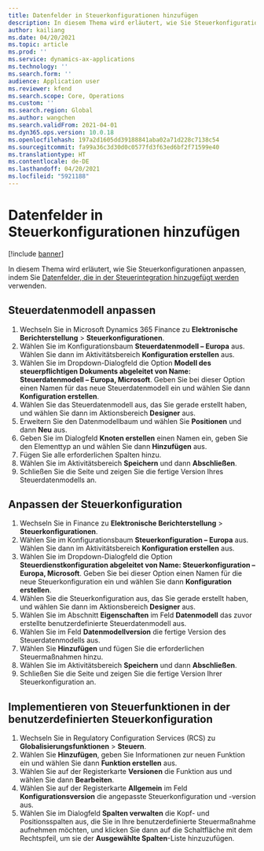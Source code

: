 ```yaml
---
title: Datenfelder in Steuerkonfigurationen hinzufügen
description: In diesem Thema wird erläutert, wie Sie Steuerkonfigurationen durch Hinzufügen von Datenfeldern anpassen.
author: kailiang
ms.date: 04/20/2021
ms.topic: article
ms.prod: ''
ms.service: dynamics-ax-applications
ms.technology: ''
ms.search.form: ''
audience: Application user
ms.reviewer: kfend
ms.search.scope: Core, Operations
ms.custom: ''
ms.search.region: Global
ms.author: wangchen
ms.search.validFrom: 2021-04-01
ms.dyn365.ops.version: 10.0.18
ms.openlocfilehash: 197a2d1605dd39188841aba02a71d228c7138c54
ms.sourcegitcommit: fa99a36c3d30d0c0577fd3f63ed6bf2f71599e40
ms.translationtype: HT
ms.contentlocale: de-DE
ms.lasthandoff: 04/20/2021
ms.locfileid: "5921188"
---
```

# <a name="add-data-fields-in-tax-configurations"></a>Datenfelder in Steuerkonfigurationen hinzufügen

[!include [banner](../includes/banner.md)]

In diesem Thema wird erläutert, wie Sie Steuerkonfigurationen anpassen, indem Sie [Datenfelder, die in der Steuerintegration hinzugefügt werden](tax-service-add-data-fields-tax-integration-by-extension.md) verwenden.

## <a name="customize-the-tax-data-model"></a>Steuerdatenmodell anpassen

1. Wechseln Sie in Microsoft Dynamics 365 Finance zu **Elektronische Berichterstellung** \> **Steuerkonfigurationen**.
2. Wählen Sie im Konfigurationsbaum **Steuerdatenmodell – Europa** aus. Wählen Sie dann im Aktivitätsbereich **Konfiguration erstellen** aus.
3. Wählen Sie im Dropdown-Dialogfeld die Option **Modell des steuerpflichtigen Dokuments abgeleitet von Name: Steuerdatenmodell – Europa, Microsoft**. Geben Sie bei dieser Option einen Namen für das neue Steuerdatenmodell ein und wählen Sie dann **Konfiguration erstellen**.
4. Wählen Sie das Steuerdatenmodell aus, das Sie gerade erstellt haben, und wählen Sie dann im Aktionsbereich **Designer** aus.
5. Erweitern Sie den Datenmodellbaum und wählen Sie **Positionen** und dann **Neu** aus.
6. Geben Sie im Dialogfeld **Knoten erstellen** einen Namen ein, geben Sie den Elementtyp an und wählen Sie dann **Hinzufügen** aus.
7. Fügen Sie alle erforderlichen Spalten hinzu.
8. Wählen Sie im Aktivitätsbereich **Speichern** und dann **Abschließen**.
9. Schließen Sie die Seite und zeigen Sie die fertige Version Ihres Steuerdatenmodells an.

## <a name="customize-the-tax-configuration"></a>Anpassen der Steuerkonfiguration

1. Wechseln Sie in Finance zu **Elektronische Berichterstellung** \> **Steuerkonfigurationen**.
2. Wählen Sie im Konfigurationsbaum **Steuerkonfiguration – Europa** aus. Wählen Sie dann im Aktivitätsbereich **Konfiguration erstellen** aus.
3. Wählen Sie im Dropdown-Dialogfeld die Option **Steuerdienstkonfiguration abgeleitet von Name: Steuerkonfiguration – Europa, Microsoft**. Geben Sie bei dieser Option einen Namen für die neue Steuerkonfiguration ein und wählen Sie dann **Konfiguration erstellen**.
4. Wählen Sie die Steuerkonfiguration aus, das Sie gerade erstellt haben, und wählen Sie dann im Aktionsbereich **Designer** aus.
5. Wählen Sie im Abschnitt **Eigenschaften** im Feld **Datenmodell** das zuvor erstellte benutzerdefinierte Steuerdatenmodell aus.
6. Wählen Sie im Feld **Datenmodellversion** die fertige Version des Steuerdatenmodells aus.
7. Wählen Sie **Hinzufügen** und fügen Sie die erforderlichen Steuermaßnahmen hinzu.
8. Wählen Sie im Aktivitätsbereich **Speichern** und dann **Abschließen**.
9. Schließen Sie die Seite und zeigen Sie die fertige Version Ihrer Steuerkonfiguration an.

## <a name="implement-tax-features-in-the-customized-tax-configuration"></a>Implementieren von Steuerfunktionen in der benutzerdefinierten Steuerkonfiguration

1. Wechseln Sie in Regulatory Configuration Services (RCS) zu **Globalisierungsfunktionen** \> **Steuern**.
2. Wählen Sie **Hinzufügen**, geben Sie Informationen zur neuen Funktion ein und wählen Sie dann **Funktion erstellen** aus.
3. Wählen Sie auf der Registerkarte **Versionen** die Funktion aus und wählen Sie dann **Bearbeiten**.
4. Wählen Sie auf der Registerkarte **Allgemein** im Feld **Konfigurationsversion** die angepasste Steuerkonfiguration und -version aus.
5. Wählen Sie im Dialogfeld **Spalten verwalten** die Kopf- und Positionsspalten aus, die Sie in Ihre benutzerdefinierte Steuermaßnahme aufnehmen möchten, und klicken Sie dann auf die Schaltfläche mit dem Rechtspfeil, um sie der **Ausgewählte Spalten**-Liste hinzuzufügen.
